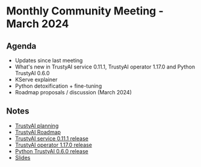 # Monthly Community Meeting - March 2024

## Agenda

- Updates since last meeting
- What's new in TrustyAI service 0.11.1, TrustyAI operator 1.17.0 and Python TrustyAI 0.6.0
- KServe explainer
- Python detoxification + fine-tuning
- Roadmap proposals / discussion (March 2024)

## Notes

- [TrustyAI planning](https://github.com/orgs/trustyai-explainability/projects/12)
- [TrustyAI Roadmap](https://github.com/orgs/trustyai-explainability/projects/10)
- [TrustyAI service 0.11.1 release](https://github.com/trustyai-explainability/trustyai-explainability/releases/tag/v0.11.1)
- [TrustyAI operator 1.17.0 release](https://github.com/trustyai-explainability/trustyai-service-operator/releases/tag/v1.17.0)
- [Python TrustyAI 0.6.0 release](https://pypi.org/project/trustyai/0.6.0/)
- [Slides](2024-03-slides.pdf)
